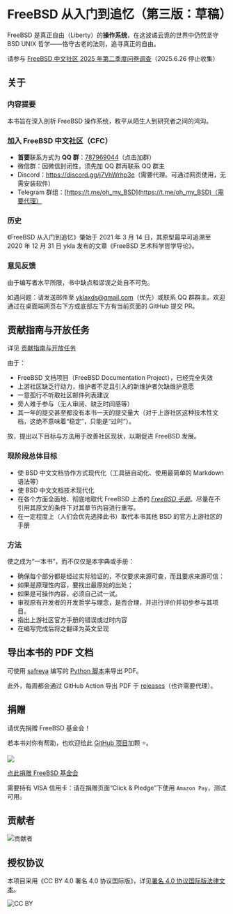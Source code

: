 # FreeBSD 从入门到追忆（第三版：草稿）

FreeBSD 是真正自由（Liberty）的**操作系统**，在这波谲云诡的世界中仍然坚守 BSD UNIX 哲学——恪守古老的法则，追寻真正的自由。

请参与 [FreeBSD 中文社区 2025 年第二季度问卷调查](https://www.wjx.cn/vm/ebuJRkf.aspx#)（2025.6.26 停止收集）

## 关于

### 内容提要

本书旨在深入剖析 FreeBSD 操作系统，敉平从陌生人到研究者之间的鸿沟。

### 加入 FreeBSD 中文社区（CFC）

- **首要**联系方式为 **QQ 群**：[787969044](https://qm.qq.com/q/cX5mpJ36gg)（点击加群）
- 微信群：因微信封闭性，须先加 QQ 群再联系 QQ 群主
- Discord：<https://discord.gg/j7VhWrhp3e>（需要代理。可通过网页使用，无需安装软件）
- Telegram 群组：[https://t.me/oh_my_BSD](https://t.me/oh_my_BSD)（需要代理）

### 历史

《FreeBSD 从入门到追忆》肇始于 2021 年 3 月 14 日，其原型最早可追溯至 2020 年 12 月 31 日 ykla 发布的文章《FreeBSD 艺术科学哲学导论》。

### 意见反馈

由于编写者水平所限，书中缺点和谬误之处自不可免。

如遇问题：请发送邮件至 [yklaxds@gmail.com](mailto:yklaxds@gmail.com)（优先）或联系 QQ 群群主。欢迎通过在桌面端网页右下方或底部左下方有当前页面的 GitHub 提交 PR。

## 贡献指南与开放任务

详见 [贡献指南与开放任务](CONTRIBUTING.md)

由于：

- FreeBSD 文档项目（FreeBSD Documentation Project），已经完全失效
- 上游社区缺乏行动力，维护者不足且引入的新维护者欠缺维护意愿
- 一意孤行不听取社区邮件列表建议
- 旁人难于参与（无人审阅、缺乏时间感等）
- 其一年的提交甚至都没有本书一天的提交量大（对于上游社区这种技术性文档，这绝不意味着“稳定”，只能是“过时”）。

故，提出以下目标与方法用于改善社区现状，以期促进 FreeBSD 发展。

### 现阶段总体目标

- 使 BSD 中文文档协作方式现代化（工具链自动化、使用最简单的 Markdown 语法等）
- 使 BSD 中文文档技术现代化
- 在各个方面全面地、彻底地取代 FreeBSD 上游的 *[FreeBSD 手册](https://docs.freebsd.org/en/books/handbook/)*。尽量在不引用其原文的条件下对其章节内容进行重写。
- 在一定程度上（人们会优先选择此书）取代本书其他 BSD 的官方上游社区的手册

### 方法

使之成为“一本书”，而不仅仅是本字典或手册：

- 确保每个部分都是经过实际验证的，不仅要求来源可查，而且要求来源可信：
- 如果是原理性内容，要找出最原始的出处；
- 如果是可操作内容，必须自己试一试。
- 审视原有开发者的开发哲学与理念，是否合理，并进行评价并初步参与其项目。
- 指出上游社区官方手册的错误或过时内容
- 在编写完成后将之翻译为英文呈现

## 导出本书的 PDF 文档

可使用 [safreya](https://github.com/safreya) 编写的 [Python 脚本](https://github.com/FreeBSD-Ask/gitbook-pdf-export)来导出 PDF。

此外，每周都会通过 GitHub Action 导出 PDF 于 [releases](https://github.com/FreeBSD-Ask/FreeBSD-Ask/releases)（也许需要代理）。

## 捐赠

请优先捐赠 FreeBSD 基金会！

若本书对你有帮助，也欢迎给此 [GitHub 项目](https://github.com/FreeBSD-Ask/FreeBSD-Ask)加颗 ⭐。

![](.gitbook/assets/proud_donor.png)

[点此捐赠 FreeBSD 基金会](https://freebsdfoundation.org/donate)

需要持有 VISA 信用卡：请在捐赠页面“Click & Pledge”下使用 `Amazon Pay`，测试可用。

## 贡献者

![贡献者](https://contrib.nn.ci/api?repo=FreeBSD-Ask/FreeBSD-Ask)

## 授权协议

本项目采用《CC BY 4.0 署名 4.0 协议国际版》，详见[署名 4.0 协议国际版法律文本](https://creativecommons.org/licenses/by/4.0/legalcode.zh-hans)。

![CC BY](.gitbook/assets/by.png)

